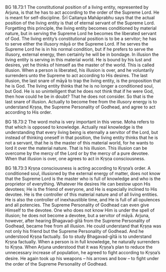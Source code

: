 BG 18.73:1	The constitutional position of a living entity, represented by Arjuna, is that he has to act according to the order of the Supreme Lord. He is meant for self-discipline. Śrī Caitanya Mahāprabhu says that the actual position of the living entity is that of eternal servant of the Supreme Lord. Forgetting this principle, the living entity becomes conditioned by material nature, but in serving the Supreme Lord he becomes the liberated servant of God. The living entity’s constitutional position is to be a servitor; he has to serve either the illusory māyā or the Supreme Lord. If he serves the Supreme Lord he is in his normal condition, but if he prefers to serve the illusory, external energy, then certainly he will be in bondage. In illusion the living entity is serving in this material world. He is bound by his lust and desires, yet he thinks of himself as the master of the world. This is called illusion. When a person is liberated, his illusion is over, and he voluntarily surrenders unto the Supreme to act according to His desires. The last illusion, the last snare of māyā to trap the living entity, is the proposition that he is God. The living entity thinks that he is no longer a conditioned soul, but God. He is so unintelligent that he does not think that if he were God, then how could he be in doubt? That he does not consider. So that is the last snare of illusion. Actually to become free from the illusory energy is to understand Kṛṣṇa, the Supreme Personality of Godhead, and agree to act according to His order.

BG 18.73:2	The word moha is very important in this verse. Moha refers to that which is opposed to knowledge. Actually real knowledge is the understanding that every living being is eternally a servitor of the Lord, but instead of thinking oneself in that position, the living entity thinks that he is not a servant, that he is the master of this material world, for he wants to lord it over the material nature. That is his illusion. This illusion can be overcome by the mercy of the Lord or by the mercy of a pure devotee. When that illusion is over, one agrees to act in Kṛṣṇa consciousness.

BG 18.73:3	Kṛṣṇa consciousness is acting according to Kṛṣṇa’s order. A conditioned soul, illusioned by the external energy of matter, does not know that the Supreme Lord is the master who is full of knowledge and who is the proprietor of everything. Whatever He desires He can bestow upon His devotees; He is the friend of everyone, and He is especially inclined to His devotee. He is the controller of this material nature and of all living entities. He is also the controller of inexhaustible time, and He is full of all opulences and all potencies. The Supreme Personality of Godhead can even give Himself to the devotee. One who does not know Him is under the spell of illusion; he does not become a devotee, but a servitor of māyā. Arjuna, however, after hearing Bhagavad-gītā from the Supreme Personality of Godhead, became free from all illusion. He could understand that Kṛṣṇa was not only his friend but the Supreme Personality of Godhead. And he understood Kṛṣṇa factually. So to study Bhagavad-gītā is to understand Kṛṣṇa factually. When a person is in full knowledge, he naturally surrenders to Kṛṣṇa. When Arjuna understood that it was Kṛṣṇa’s plan to reduce the unnecessary increase of population, he agreed to ﬁght according to Kṛṣṇa’s desire. He again took up his weapons – his arrows and bow – to ﬁght under the order of the Supreme Personality of Godhead.